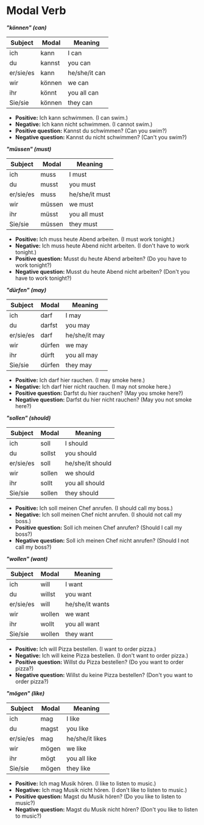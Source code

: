 # Modal Verb

***"können" (can)***

| Subject  | Modal   | Meaning
|----------|---------|---------
| ich      | kann    | I can
| du       | kannst  | you can
| er/sie/es| kann    | he/she/it can
| wir      | können  | we can
| ihr      | könnt   | you all can
| Sie/sie  | können  | they can

* **Positive:** Ich kann schwimmen. (I can swim.)
* **Negative:** Ich kann nicht schwimmen. (I cannot swim.)
* **Positive question:** Kannst du schwimmen? (Can you swim?)
* **Negative question:** Kannst du nicht schwimmen? (Can't you swim?)

***"müssen" (must)***

| Subject  | Modal   | Meaning
|----------|---------|---------
| ich      | muss    | I must
| du       | musst   | you must
| er/sie/es| muss    | he/she/it must
| wir      | müssen  | we must
| ihr      | müsst   | you all must
| Sie/sie  | müssen  | they must

* **Positive:** Ich muss heute Abend arbeiten. (I must work tonight.)
* **Negative:** Ich muss heute Abend nicht arbeiten. (I don't have to work tonight.)
* **Positive question:** Musst du heute Abend arbeiten? (Do you have to work tonight?)
* **Negative question:** Musst du heute Abend nicht arbeiten? (Don't you have to work tonight?)

***"dürfen" (may)***

| Subject  | Modal   | Meaning
|----------|---------|---------
| ich      | darf    | I may
| du       | darfst  | you may
| er/sie/es| darf    | he/she/it may
| wir      | dürfen  | we may
| ihr      | dürft   | you all may
| Sie/sie  | dürfen  | they may

* **Positive:** Ich darf hier rauchen. (I may smoke here.)
* **Negative:** Ich darf hier nicht rauchen. (I may not smoke here.)
* **Positive question:** Darfst du hier rauchen? (May you smoke here?)
* **Negative question:** Darfst du hier nicht rauchen? (May you not smoke here?)

***"sollen" (should)***

| Subject  | Modal   | Meaning
|----------|---------|---------
| ich      | soll    | I should
| du       | sollst  | you should
| er/sie/es| soll    | he/she/it should
| wir      | sollen  | we should
| ihr      | sollt   | you all should
| Sie/sie  | sollen  | they should

* **Positive:** Ich soll meinen Chef anrufen. (I should call my boss.)
* **Negative:** Ich soll meinen Chef nicht anrufen. (I should not call my boss.)
* **Positive question:** Soll ich meinen Chef anrufen? (Should I call my boss?)
* **Negative question:** Soll ich meinen Chef nicht anrufen? (Should I not call my boss?)

***"wollen" (want)***

| Subject  | Modal   | Meaning
|----------|---------|---------
| ich      | will    | I want
| du       | willst  | you want
| er/sie/es| will    | he/she/it wants
| wir      | wollen  | we want
| ihr      | wollt   | you all want
| Sie/sie  | wollen  | they want

* **Positive:** Ich will Pizza bestellen. (I want to order pizza.)
* **Negative:** Ich will keine Pizza bestellen. (I don't want to order pizza.)
* **Positive question:** Willst du Pizza bestellen? (Do you want to order pizza?)
* **Negative question:** Willst du keine Pizza bestellen? (Don't you want to order pizza?)

***"mögen" (like)***

| Subject  | Modal   | Meaning
|----------|---------|---------
| ich      | mag    | I like
| du       | magst  | you like
| er/sie/es| mag    | he/she/it likes
| wir      | mögen  | we like
| ihr      | mögt   | you all like
| Sie/sie  | mögen  | they like

* **Positive:** Ich mag Musik hören. (I like to listen to music.)
* **Negative:** Ich mag Musik nicht hören. (I don't like to listen to music.)
* **Positive question:** Magst du Musik hören? (Do you like to listen to music?)
* **Negative question:** Magst du Musik nicht hören? (Don't you like to listen to music?)
